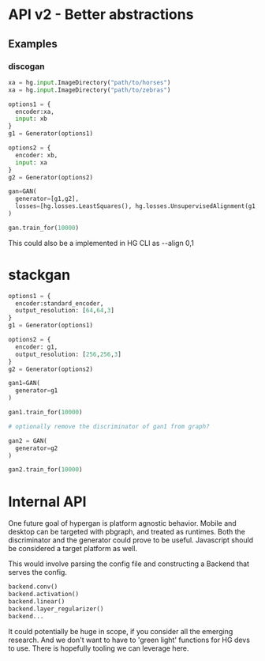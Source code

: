# API v2 - Better abstractions

## Examples
### discogan

```python
xa = hg.input.ImageDirectory("path/to/horses")
xa = hg.input.ImageDirectory("path/to/zebras")

options1 = {
  encoder:xa,
  input: xb
}
g1 = Generator(options1)

options2 = {
  encoder: xb,
  input: xa
}
g2 = Generator(options2)

gan=GAN(
  generator=[g1,g2],
  losses=[hg.losses.LeastSquares(), hg.losses.UnsupervisedAlignment(g1, g2)]
)

gan.train_for(10000)

```
This could also be a implemented in HG CLI as --align 0,1

# stackgan


```python
options1 = {
  encoder:standard_encoder,
  output_resolution: [64,64,3]
}
g1 = Generator(options1)

options2 = {
  encoder: g1,
  output_resolution: [256,256,3]
}
g2 = Generator(options2)

gan1=GAN(
  generator=g1
)

gan1.train_for(10000)

# optionally remove the discriminator of gan1 from graph?

gan2 = GAN(
  generator=g2
)

gan2.train_for(10000)

```

# Internal API


One future goal of hypergan is platform agnostic behavior.  Mobile and desktop can be targeted with pbgraph, and treated as runtimes.  Both the discriminator and the generator could prove to be useful.  Javascript
should be considered a target platform as well.

This would involve parsing the config file and constructing a Backend that serves the config.

```python
backend.conv()
backend.activation()
backend.linear()
backend.layer_regularizer()
backend...
```
It could potentially be huge in scope, if you consider all the emerging research.  And we don't want to have to 'green light' functions for HG devs to use.  There is hopefully tooling we can leverage here.
